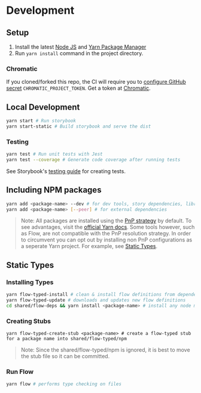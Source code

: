 # Development

## Setup

1. Install the latest [Node JS](https://nodejs.org/) and [Yarn Package Manager](https://yarnpkg.com/)
2. Run `yarn install` command in the project directory.

### Chromatic

If you cloned/forked this repo, the CI will require you to [configure GitHub secret](https://docs.github.com/en/actions/security-guides/encrypted-secrets#creating-encrypted-secrets-for-a-repository) `CHROMATIC_PROJECT_TOKEN`. Get a token at [Chromatic](https://www.chromatic.com/start).

## Local Development

```sh
yarn start # Run storybook
yarn start-static # Build storybook and serve the dist
```

### Testing

```sh
yarn test # Run unit tests with Jest
yarn test --coverage # Generate code coverage after running tests
```

See Storybook's [testing guide](https://storybook.js.org/docs/react/writing-tests/introduction) for creating tests.

## Including NPM packages

```sh
yarn add <package-name> --dev # for dev tools, story dependencies, libraries to be bundled
yarn add <package-name> [--peer] # for external dependencies
```

> Note: All packages are installed using the [PnP strategy](https://yarnpkg.com/features/pnp) by default. To see advantages, visit the [official Yarn docs](https://yarnpkg.com/features/pnp#the-node_modules-problem). Some tools however, such as Flow, are not compatible with the PnP resolution strategy. In order to circumvent you can opt out by installing non PnP configurations as a seperate Yarn project. For example, see [Static Types](#static-types).

## Static Types

### Installing Types

```sh
yarn flow-typed-install # clean & install flow definitions from dependencies and peerDependencies
yarn flow-typed-update # downloads and updates new flow definitions
cd shared/flow-deps && yarn install <package-name> # install any node modules that flow cannot resolve with PnP strategy
```

### Creating Stubs

```
yarn flow-typed-create-stub <package-name> # create a flow-typed stub for a package name into shared/flow-typed/npm
```

> Note: Since the shared/flow-typed/npm is ignored, it is best to move the stub file so it can be committed.

### Run Flow

```sh
yarn flow # performs type checking on files
```
